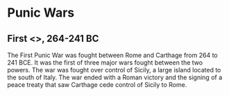 # Punic Wars

## First <>, 264-241 BC

The First Punic War was fought between Rome and Carthage from 264 to 241 BCE. It was the first of three major wars fought between the two powers. The war was fought over control of Sicily, a large island located to the south of Italy. The war ended with a Roman victory and the signing of a peace treaty that saw Carthage cede control of Sicily to Rome.
